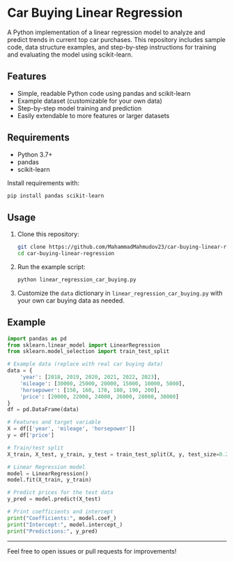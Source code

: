 # Car Buying Linear Regression

A Python implementation of a linear regression model to analyze and predict trends in current top car purchases. This repository includes sample code, data structure examples, and step-by-step instructions for training and evaluating the model using scikit-learn.

## Features

- Simple, readable Python code using pandas and scikit-learn
- Example dataset (customizable for your own data)
- Step-by-step model training and prediction
- Easily extendable to more features or larger datasets

## Requirements

- Python 3.7+
- pandas
- scikit-learn

Install requirements with:

```bash
pip install pandas scikit-learn
```

## Usage

1. Clone this repository:

    ```bash
    git clone https://github.com/MahammadMahmudov23/car-buying-linear-regression.git
    cd car-buying-linear-regression
    ```

2. Run the example script:

    ```bash
    python linear_regression_car_buying.py
    ```

3. Customize the `data` dictionary in `linear_regression_car_buying.py` with your own car buying data as needed.

## Example

```python
import pandas as pd
from sklearn.linear_model import LinearRegression
from sklearn.model_selection import train_test_split

# Example data (replace with real car buying data)
data = {
    'year': [2018, 2019, 2020, 2021, 2022, 2023],
    'mileage': [30000, 25000, 20000, 15000, 10000, 5000],
    'horsepower': [150, 160, 170, 180, 190, 200],
    'price': [20000, 22000, 24000, 26000, 28000, 30000]
}
df = pd.DataFrame(data)

# Features and target variable
X = df[['year', 'mileage', 'horsepower']]
y = df['price']

# Train/test split
X_train, X_test, y_train, y_test = train_test_split(X, y, test_size=0.2, random_state=42)

# Linear Regression model
model = LinearRegression()
model.fit(X_train, y_train)

# Predict prices for the test data
y_pred = model.predict(X_test)

# Print coefficients and intercept
print("Coefficients:", model.coef_)
print("Intercept:", model.intercept_)
print("Predictions:", y_pred)
```

---

Feel free to open issues or pull requests for improvements!